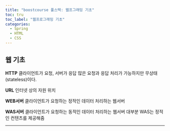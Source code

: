 ```yaml
---
title: "boostcourse 풀스택: 웹프그래밍 기초"
toc: tru
toc_label: "웹프로그래밍 기초"
categories:
  - Spring
  - HTML
  - CSS
---
```



## 웹 기초

**HTTP**
클라이언트가 요청, 서버가 응답
많은 요청과 응답 처리가 가능하지만 무상태(stateless)이다.

**URL**
인터넷 상의 자원 위치

**WEB서버**
클라이언트가 요청하는 정적인 데이터 처리하는 웹서버

**WAS서버**
클라이언트가 요청하는 동적인 데이터 처리하는 웹서버
대부분 WAS는 정적인 컨텐츠를 제공해줌  

---

